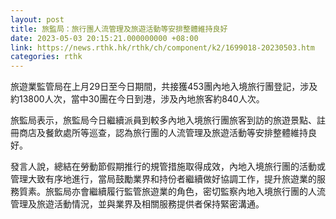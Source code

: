 ```yaml
---
layout: post
title: 旅監局：旅行團人流管理及旅遊活動等安排整體維持良好
date: 2023-05-03 20:15:21.000000000 +08:00
link: https://news.rthk.hk/rthk/ch/component/k2/1699018-20230503.htm
categories: rthk
---
```


旅遊業監管局在上月29日至今日期間，共接獲453團內地入境旅行團登記，涉及約13800人次，當中30團在今日到港，涉及內地旅客約840人次。

旅監局表示，旅監局今日繼續派員到較多內地入境旅行團旅客到訪的旅遊景點、註冊商店及餐飲處所等巡查，認為旅行團的人流管理及旅遊活動等安排整體維持良好。

發言人說，總結在勞動節假期推行的規管措施取得成效，內地入境旅行團的活動或管理大致有序地進行，當局鼓勵業界和持份者繼續做好協調工作，提升旅遊業的服務質素。旅監局亦會繼續履行監管旅遊業的角色，密切監察內地入境旅行團的人流管理及旅遊活動情況，並與業界及相關服務提供者保持緊密溝通。
